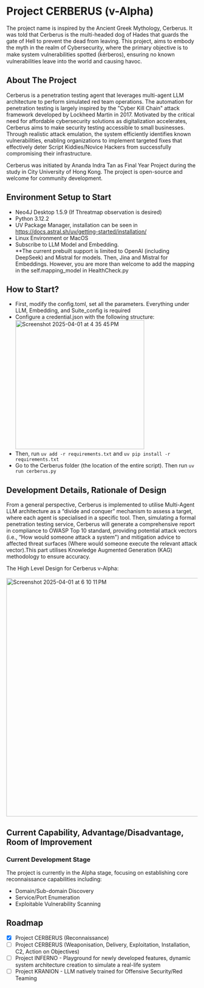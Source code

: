 # Project CERBERUS (v-Alpha)
The project name is inspired by the Ancient Greek Mythology, Cerberus. It was told that Cerberus is the multi-headed dog of Hades that guards the gate of Hell to prevent the dead from leaving. This project, aims to embody the myth in the realm of Cybersecurity, where the primary objective is to make system vulnerabilities spotted (k̑érberos), ensuring no known vulnerabilities leave into the world and causing havoc.

## About The Project
Cerberus is a penetration testing agent that leverages multi-agent LLM architecture to perform simulated red team operations. The automation for penetration testing is largely inspired by the "Cyber Kill Chain" attack framework developed by Lockheed Martin in 2017. Motivated by the critical need for affordable cybersecurity solutions as digitalization accelerates, Cerberus aims to make security testing accessible to small businesses. Through realistic attack emulation, the system efficiently identifies known vulnerabilities, enabling organizations to implement targeted fixes that effectively deter Script Kiddies/Novice Hackers from successfully compromising their infrastructure.
 
Cerberus was initiated by Ananda Indra Tan as Final Year Project during the study in City University of Hong Kong. The project is open-source and welcome for community development.

## Environment Setup to Start
- Neo4J Desktop 1.5.9 (If Threatmap observation is desired)
- Python 3.12.2
- UV Package Manager, installation can be seen in https://docs.astral.sh/uv/getting-started/installation/
- Linux Environment or MacOS
- Subscribe to LLM Model and Embedding.</br>
**The current prebuilt support is limited to OpenAI (including DeepSeek) and Mistral for models. Then, Jina and Mistral for Embeddings. However, you are more than welcome to add the mapping in the self.mapping_model in HealthCheck.py

## How to Start?
- First, modify the config.toml, set all the parameters. Everything under LLM, Embedding, and Suite_config is required
- Configure a credential.json with the following structure:
  </br>
  <img width="339" alt="Screenshot 2025-04-01 at 4 35 45 PM" src="https://github.com/user-attachments/assets/c6ec1e6e-a546-48f7-b921-cfb7b0eb268d" />
  </br>
- Then, run `uv add -r requirements.txt` and `uv pip install -r requirements.txt`
- Go to the Cerberus folder (the location of the entire script). Then run `uv run cerberus.py`

## Development Details, Rationale of Design
From a general perspective, Cerberus is implemented to utilise Multi-Agent LLM architecture as a “divide and conquer” mechanism to assess a target, where each agent is specialised in a specific tool. Then, simulating a formal penetration testing service, Cerberus will generate a
comprehensive report in compliance to OWASP Top 10 standard, providing potential attack vectors (i.e., “How would someone attack a system") and mitigation advice to affected threat surfaces (Where would someone execute the relevant attack vector).This part utilises Knowledge Augmented Generation (KAG) methodology to ensure accuracy.

The High Level Design for Cerberus v-Alpha:
</br>
</br>
<img width="626" alt="Screenshot 2025-04-01 at 6 10 11 PM" src="https://github.com/user-attachments/assets/8a1bc85a-7753-4005-a16e-7f941712b0b1" />
</br>



## Current Capability, Advantage/Disadvantage, Room of Improvement

### Current Development Stage

The project is currently in the Alpha stage, focusing on establishing core reconnaissance capabilities including:
- Domain/Sub-domain Discovery
- Service/Port Enumeration
- Exploitable Vulnerability Scanning

## Roadmap
- [x] Project CERBERUS (Reconnaissance)
- [ ] Project CERBERUS (Weaponisation, Delivery, Exploitation, Installation, C2, Action on Objectives)
- [ ] Project INFERNO - Playground for newly developed features, dynamic system architecture creation to simulate a real-life system
- [ ] Project KRANION - LLM natively trained for Offensive Security/Red Teaming 
